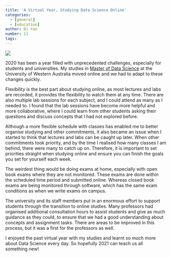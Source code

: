 ```yaml
---
title: 'A Virtual Year, Studying Data Science Online'
categories:
  - [general]
  - [education]
author: Di Yao
number: 11
tags:
---
```

![](/images/Post_StudyingOnline.png)

2020 has been a year filled with unprecedented challenges, especially for students and universities. My studies in [Master of Data Science](https://www.uwa.edu.au/study/courses/master-of-data-science) at the University of Western Australia moved online and we had to adapt to these changes quickly. 

Flexibility is the best part about studying online, as most lectures and labs are recorded, it provides the flexibility to watch them at any time. There are also multiple lab sessions for each subject, and I could attend as many as I needed to. I found that the lab sessions have become more helpful and more collaborative, where I could learn from other students asking their questions and discuss concepts that I had not explored before.

Although a more flexible schedule with classes has enabled me to better organise studying and other commitments, it also became an issue when I started to think that lectures and labs can be caught up later. When other commitments took priority, and by the time I realised how many classes I am behind, there were many to catch up on. Therefore, it is important to set priorities straight when studying online and ensure you can finish the goals you set for yourself each week.

The weirdest thing would be doing exams at home, especially with open book exams where they are not monitored. These exams are done within the scheduled time period and submitted online. Whereas closed book exams are being monitored through software, which has the same exam conditions as when we write exams on campus.

The university and its staff members put in an enormous effort to support students through the transition to online studies. Many professors had organised additional consultation hours to assist students and give as much guidance as they could, to ensure that we had a good understanding about concepts and assignment tasks. There are areas to be improved in this process, but it was a first for the professors as well.

I enjoyed the past virtual year with my studies and learnt so much more about Data Science every day. So hopefully 2021 can teach us all something new!